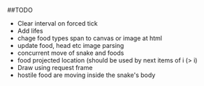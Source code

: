 ##TODO
- Clear interval on forced tick
- Add lifes
- chage food types span to canvas or image at html
- update food, head etc image parsing
- concurrent move of snake and foods
- food projected location (should be used by next items of i (> i)
- Draw using request frame
- hostile food are moving inside the snake's body